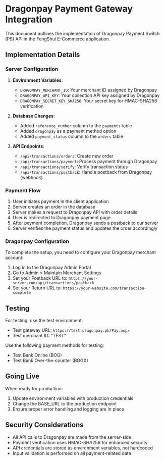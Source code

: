 # Dragonpay Payment Gateway Integration

This document outlines the implementation of Dragonpay Payment Switch (PS) API in the FengShui E-Commerce application.

## Implementation Details

### Server Configuration

1. **Environment Variables**:
   - `DRAGONPAY_MERCHANT_ID`: Your merchant ID assigned by Dragonpay
   - `DRAGONPAY_API_KEY`: Your collection API key assigned by Dragonpay
   - `DRAGONPAY_SECRET_KEY_SHA256`: Your secret key for HMAC-SHA256 verification

2. **Database Changes**:
   - Added `reference_number` column to the `payments` table
   - Added `dragonpay` as a payment method option
   - Added `payment_status` column to the `orders` table

3. **API Endpoints**:
   - `/api/transactions/orders`: Create new order
   - `/api/transactions/payment`: Process payment through Dragonpay
   - `/api/transactions/verify`: Verify transaction status
   - `/api/transactions/postback`: Handle postback from Dragonpay (webhook)

### Payment Flow

1. User initiates payment in the client application
2. Server creates an order in the database
3. Server makes a request to Dragonpay API with order details
4. User is redirected to Dragonpay payment page
5. After payment completion, Dragonpay sends a postback to our server
6. Server verifies the payment status and updates the order accordingly

### Dragonpay Configuration

To complete the setup, you need to configure your Dragonpay merchant account:

1. Log in to the Dragonpay Admin Portal
2. Go to Admin > Maintain Merchant Settings
3. Set your Postback URL to: `https://your-server.com/api/transactions/postback`
4. Set your Return URL to: `https://your-website.com/transaction-complete`

## Testing

For testing, use the test environment:
- Test gateway URL: `https://test.dragonpay.ph/Pay.aspx`
- Test merchant ID: "TEST"

Use the following payment methods for testing:
- Test Bank Online (BOG)
- Test Bank Over-the-counter (BOGX)

## Going Live

When ready for production:
1. Update environment variables with production credentials
2. Change the BASE_URL to the production endpoint
3. Ensure proper error handling and logging are in place

## Security Considerations

- All API calls to Dragonpay are made from the server-side
- Payment verification uses HMAC-SHA256 for enhanced security
- API credentials are stored as environment variables, not hardcoded
- Input validation is performed on all payment-related data 